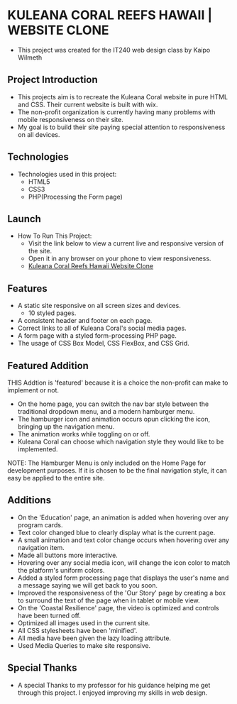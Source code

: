 # KULEANA CORAL REEFS HAWAII | WEBSITE CLONE

- This project was created for the IT240 web design class by Kaipo Wilmeth

## Project Introduction

- This projects aim is to recreate the Kuleana Coral website in pure HTML and CSS. Their current website is built with wix.
- The non-profit organization is currently having many problems with mobile responsiveness on their site.
- My goal is to build their site paying special attention to responsiveness on all devices.

## Technologies

- Technologies used in this project:
  - HTML5
  - CSS3
  - PHP(Processing the Form page)

## Launch

- How To Run This Project:
  - Visit the link below to view a current live and responsive version of the site.
  - Open it in any browser on your phone to view responsiveness.
  - [Kuleana Coral Reefs Hawaii Website Clone](https://a0074.is3.aws.cis.byuh.edu/kaipoIT240/Final-Project-Implementation/)

## Features

- A static site responsive on all screen sizes and devices.
  - 10 styled pages.
- A consistent header and footer on each page.
- Correct links to all of Kuleana Coral's social media pages.
- A form page with a styled form-processing PHP page.
- The usage of CSS Box Model, CSS FlexBox, and CSS Grid.

## Featured Addition

THIS Addtion is 'featured' because it is a choice the non-profit can make to implement or not.

- On the home page, you can switch the nav bar style between the traditional dropdown menu, and a modern hamburger menu.
- The hamburger icon and animation occurs opun clicking the icon, bringing up the navigation menu.
- The animation works while toggling on or off.
- Kuleana Coral can choose which navigation style they would like to be implemented.

NOTE: The Hamburger Menu is only included on the Home Page for development purposes.
If it is chosen to be the final navigation style, it can easy be applied to the entire site.

## Additions

- On the 'Education' page, an animation is added when hovering over any program cards.
- Text color changed blue to clearly display what is the current page.
- A small animation and text color change occurs when hovering over any navigation item.
- Made all buttons more interactive.
- Hovering over any social media icon, will change the icon color to match the platform's uniform colors.
- Added a styled form processing page that displays the user's name and a message saying we will get back to you soon.
- Improved the responsiveness of the 'Our Story' page by creating a box to surround the text of the page when in tablet or mobile view.
- On the 'Coastal Resilience' page, the video is optimized and controls have been turned off.
- Optimized all images used in the current site.
- All CSS stylesheets have been 'minified'.
- All media have been given the lazy loading attribute.
- Used Media Queries to make site responsive.

## Special Thanks

- A special Thanks to my professor for his guidance helping me get through this project. I enjoyed improving my skills in web design.
